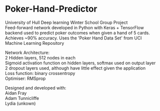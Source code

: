 # Poker-Hand-Predictor
University of Hull Deep learning Winter School Group Project  
Feed-forward network developed in Python with Keras + TensorFlow backend used to predict poker outcomes when given a hand of 5 cards. Achieves ~90% accuracy. Uses the 'Poker Hand Data Set' from UCI Machine Learning Repository


Network Architecture:  
  2 Hidden layers, 512 nodes in each  
  Sigmoid activation function on hidden layers, softmax used on output layer  
  2 dropout layers used, although have little effect given the application  
  Loss function: binary crossentropy  
  Optimiser: RMSprop  
  

Designed and developed with:  
  Aidan Fray  
  Adam Tunnicliffe  
  Lydia (unkown)  
